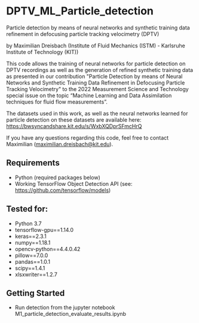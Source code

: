 # DPTV_ML_Particle_detection
Particle detection by means of neural networks and synthetic training data refinement in defocusing particle tracking velocimetry (DPTV)

by Maximilian Dreisbach (Institute of Fluid Mechanics (ISTM) - Karlsruhe Institute of Technology (KIT))

This code allows the training of neural networks for particle detection on DPTV recordings as well as the generation of refined synthetic training data as presented in our contribution "Particle Detection by means of Neural Networks and Synthetic Training Data Refinement in Defocusing Particle Tracking Velocimetry" to the 2022 Measurement Science and Technology special issue on the topic “Machine Learning and Data Assimilation techniques for fluid flow measurements”.

The datasets used in this work, as well as the neural networks learned for particle detection on these datasets are available here:
https://bwsyncandshare.kit.edu/s/WxbXQDprSFmcHrQ

If you have any questions regarding this code, feel free to contact Maximilian (maximilian.dreisbach@kit.edu).

## Requirements
- Python (required packages below)
- Working TensorFlow Object Detection API (see: https://github.com/tensorflow/models)

## Tested for: 
- Python 3.7
- tensorflow-gpu==1.14.0 
- keras==2.3.1
- numpy==1.18.1
- opencv-python==4.4.0.42
- pillow==7.0.0
- pandas==1.0.1
- scipy==1.4.1
- xlsxwriter==1.2.7

## Getting Started
- Run detection from the jupyter notebook M1_particle_detection_evaluate_results.ipynb

